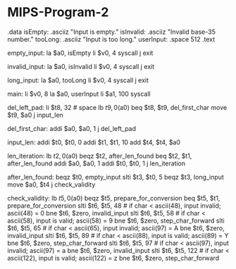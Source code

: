 # MIPS-Program-2
.data
  isEmpty:   .asciiz "Input is empty."
  isInvalid: .asciiz "Invalid base-35 number."
  tooLong:    .asciiz "Input is too long."
  userInput:    .space  512
.text

empty_input:
  la $a0, isEmpty
  li $v0, 4
  syscall
  j exit
  
invalid_input:
  la $a0, isInvalid
  li $v0, 4
  syscall
  j exit
  
long_input:
  la $a0, tooLong
  li $v0, 4
  syscall
  j exit

main:
  li $v0, 8
  la $a0, userInput
  li $a1, 100
  syscall

del_left_pad:
	li $t8, 32 # space
	lb $t9, 0($a0)
	beq $t8, $t9, del_first_char
	move $t9, $a0
	j input_len
	
del_first_char:
	addi $a0, $a0, 1
	j del_left_pad

input_len:
	addi $t0, $t0, 0
	addi $t1, $t1, 10
	add $t4, $t4, $a0

len_iteration:
	lb $t2, 0($a0)
	beqz $t2, after_len_found
	beq $t2, $t1, after_len_found
	addi $a0, $a0, 1
	addi $t0, $t0, 1
	j len_iteration
	
after_len_found:
	beqz $t0, empty_input
	slti $t3, $t0, 5
	beqz $t3, long_input
	move $a0, $t4
	j check_validity
	
check_validity:
	lb $t5, 0($a0)
	beqz $t5, prepare_for_conversion
	beq $t5, $t1, prepare_for_conversion
	slti $t6, $t5, 48                 # if char < ascii(48),  input invalid;   ascii(48) = 0
        bne $t6, $zero, invalid_input
	slti $t6, $t5, 58                 # if char < ascii(58),  input is valid;  ascii(58) = 9
	bne $t6, $zero, step_char_forward
        slti $t6, $t5, 65                 # if char < ascii(65),  input invalid;   ascii(97) = A
	bne $t6, $zero, invalid_input
        slti $t6, $t5, 89                 # if char < ascii(88),  input is valid;  ascii(89) = Y
	bne $t6, $zero, step_char_forward
	slti $t6, $t5, 97                 # if char < ascii(97),  input invalid;   ascii(97) = a
	bne $t6, $zero, invalid_input
	slti $t6, $t5, 122                # if char < ascii(122), input is valid; ascii(122) = z
	bne $t6, $zero, step_char_forward
